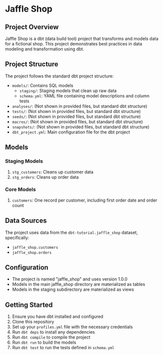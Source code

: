 # Jaffle Shop

## Project Overview

Jaffle Shop is a dbt (data build tool) project that transforms and models data for a fictional shop. This project demonstrates best practices in data modeling and transformation using dbt.

## Project Structure

The project follows the standard dbt project structure:

- `models/`: Contains SQL models
  - `staging/`: Staging models that clean up raw data
  - `schema.yml`: YAML file containing model descriptions and column tests
- `analyses/`: (Not shown in provided files, but standard dbt structure)
- `tests/`: (Not shown in provided files, but standard dbt structure)
- `seeds/`: (Not shown in provided files, but standard dbt structure)
- `macros/`: (Not shown in provided files, but standard dbt structure)
- `snapshots/`: (Not shown in provided files, but standard dbt structure)
- `dbt_project.yml`: Main configuration file for the dbt project

## Models

### Staging Models

1. `stg_customers`: Cleans up customer data
2. `stg_orders`: Cleans up order data

### Core Models

1. `customers`: One record per customer, including first order date and order count

## Data Sources

The project uses data from the `dbt-tutorial.jaffle_shop` dataset, specifically:

- `jaffle_shop.customers`
- `jaffle_shop.orders`

## Configuration

- The project is named "jaffle_shop" and uses version 1.0.0
- Models in the main jaffle_shop directory are materialized as tables
- Models in the staging subdirectory are materialized as views

## Getting Started

1. Ensure you have dbt installed and configured
2. Clone this repository
3. Set up your `profiles.yml` file with the necessary credentials
4. Run `dbt deps` to install any dependencies
5. Run `dbt compile` to compile the project
6. Run `dbt run` to build the models
7. Run `dbt test` to run the tests defined in `schema.yml`
